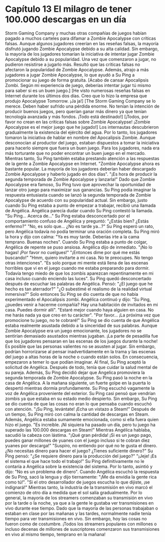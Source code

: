
# Capítulo 13 El milagro de tener 100.000 descargas en un día


Storm Gaming Company y muchas otras compañías de juegos habían pagado a muchos carteles para difamar a Zombie Apocalypse con críticas falsas.
Aunque algunos jugadores creerían en las reseñas falsas, la mayoría disfrutó jugando Zombie Apocalypse debido a su alta calidad.
Sin embargo, la mayoría de los jugadores tomarían la iniciativa de intentar jugar Zombie Apocalypse debido a su popularidad. Una vez que comenzaron a jugar, no pudieron resistirse a jugarlo más.
Resultó que las críticas falsas no afectaron la popularidad de Zombie Apocalypse. Además, atrajo a más jugadores a jugar Zombie Apocalypse, lo que ayudó a Su Ping a promocionar su juego de forma gratuita.
[Acabo de cansar Apocalipsis Zombi. Según mi experiencia de juego, deberías intentar jugar tú mismo para saber si es un buen juego.]
[He visto numerosas reseñas falsas en Internet durante los últimos dos días. Creo que lo hizo la empresa que produjo Apocalypse Tomorrow. ¡Ja ja!]
[The Storm Gaming Company se lo merece. Deben haber sufrido una pérdida enorme. No tenían la intención de producir buenos juegos, pero querían ganar más dinero ya que tenían tecnología avanzada y más fondos. ¡Todo está destinado!]
[¡Todos, por favor no crean en las críticas falsas sobre Zombie Apocalypse! ¡Zombie Apocalypse es el mejor juego que he jugado!]
Los internautas descubrieron gradualmente la existencia del ejército del agua. Por lo tanto, los jugadores tomaron la iniciativa de hablar en nombre del Apocalipsis Zombie.
Aunque desconocían al productor del juego, estaban dispuestos a tomar la iniciativa para hacerlo siempre que fuera un buen juego.
Para los jugadores, nada era más torturante que no poder encontrar un buen juego en el mercado.
Mientras tanto, Su Ping también estaba prestando atención a las respuestas de la gente a Zombie Apocalypse en Internet.
"Zombie Apocalypse ahora es bastante popular. La mayoría de los jugadores deberían haber descargado Zombie Apocalypse y haberlo jugado en dos días".
"¡Es hora de producir la segunda temporada de Zombie Apocalypse y lanzarla!"
Dado que Zombie Apocalypse era famoso, Su Ping tuvo que aprovechar la oportunidad de lanzar otro juego para maximizar sus ganancias.
Su Ping podía imaginar la respuesta entusiasta cuando se lanzó la segunda temporada de Zombie Apocalypse de acuerdo con su popularidad actual.
Sin embargo, justo cuando Su Ping estaba a punto de empezar a trabajar, recibió una llamada de Angélica.
Angélica parecía dudar cuando Su Ping contestó la llamada.
"Su Ping... Acerca de..."
Su Ping estaba desconcertado por el comportamiento confuso de Angélica y preguntó:
"¿Estás bien? ¿Estás enfermo?"
"No, es solo que… ¿No es tarde ya…?"
Su Ping esperó un rato, pero Angélica todavía no podía terminar una oración completa.
Su Ping miró la hora y dijo con calma: "Ya es muy tarde. Deberías irte a la cama temprano. Buenas noches".
Cuando Su Ping estaba a punto de colgar, Angélica de repente se puso ansiosa.
Angélica dijo de inmediato.
"¡No lo hagas! ¡Por favor no cuelgues!"
"¡Entonces dime por qué me estás buscando!"
"Hmm, quiero invitarte a mi casa. No te preocupes. No tengo otras intenciones".
"Es solo porque mi mente está llena de las escenas horribles que vi en el juego cuando me estaba preparando para dormir. Todavía tengo miedo de que los zombis aparezcan repentinamente en mi casa incluso cuando enciendo las luces".
Su Ping quedó desconcertado después de escuchar las palabras de Angélica. Pensó: "¿El juego que he hecho es tan aterrador?"
"¿O subestimé el realismo de la realidad virtual inmersiva?"
Solo entonces Su Ping se dio cuenta de que no había experimentado el Apocalipsis zombi.
Angélica continuó y dijo: "Su Ping, ¿puedes venir a hacerme compañía? Hay una habitación de invitados en mi casa. Puedes dormir allí".
"Estaré mejor cuando haya alguien en casa. No me harás nada ya que creo en tu carácter".
"Por favor... ¡La próxima vez que promocione tu juego, no te cobraré!"
Su Ping se dio cuenta de que Angélica estaba realmente asustada debido a la sinceridad de sus palabras.
Aunque Zombie Apocalypse era un juego emocionante, los jugadores no se sentirían demasiado asustados mientras jugaban.
¡La parte de pesadilla fue que los jugadores pensaran en las escenas de los juegos durante la noche!
Es posible que las personas valientes no se asusten al jugar. Sin embargo, podrían horrorizarse al pensar inadvertidamente en la trama y las escenas del juego a altas horas de la noche o cuando están solos.
En consecuencia, empezaron a temer lo que podían imaginar.
Al final, Su Ping aceptó la solicitud de Angélica. Después de todo, tenía que cuidar la salud mental de su pareja.
Además, Su Ping decidió dejar que Angelica promoviera la segunda temporada de Zombie Apocalypse.
Su Ping pasó la noche en la casa de Angélica. A la mañana siguiente, un fuerte golpe en la puerta lo despertó mientras dormía profundamente.
Su Ping escuchó vagamente la voz de Angélica proveniente del exterior. Su Ping casi pensó que vendrían zombis ya que estaba en su estado medio despierto.
Sin embargo, Su Ping se dio cuenta de que las cosas no eran lo que pensaba cuando escuchó con atención.
"¡Su Ping, levántate! ¡Echa un vistazo a Steam!"
Después de un tiempo, Su Ping miró con calma la cantidad de descargas en Steam.
Además, Angélica estaba sumamente emocionada, como si ella fuera quien hizo el juego.
"Es increíble. ¡Ni siquiera ha pasado un día, pero tu juego ha superado las 100.000 descargas en Steam!"
Mientras Angélica hablaba, sacudió la cabeza con lástima.
"¡Qué gran pérdida! ¡Si es un juego pago, puedes ganar millones de yuanes con el juego incluso si te cobran diez yuanes por descarga!"
"Suspiro, no entiendo por qué no te gusta el dinero. ¿No necesitas dinero para hacer el juego? ¿Tienes suficiente dinero?"
Su Ping pensó: "¿Se requiere dinero para la producción del juego?"
"¡Jeje! ¡Es el sistema el que hace todo el trabajo!"
Su Ping definitivamente no le contaría a Angélica sobre la existencia del sistema. Por lo tanto, asintió y dijo: "No es un problema de dinero".
Cuando Angélica escuchó la respuesta de Su Ping, sacó la lengua y dijo tiernamente: "¡Me da envidia la gente rica como tú!".
"Si el otro desarrollador de juegos escucha lo que dijiste, ¡se indignará!"
Mientras tanto, la industria de la transmisión en vivo marcó el comienzo de otro día a medida que el sol salía gradualmente.
Por lo general, la mayoría de los streamers comenzaban su transmisión en vivo por la tarde o la noche, ya que a la gente le gustaba ver transmisiones en vivo durante ese tiempo.
Dado que la mayoría de las personas trabajaban o estaban en clase por las mañanas y las tardes, normalmente nadie tenía tiempo para ver transmisiones en vivo.
Sin embargo, hoy las cosas no fueron como de costumbre.
¡Todos los streamers populares con millones o incluso decenas de millones de suscriptores comenzaron sus transmisiones en vivo al mismo tiempo, temprano en la mañana!
